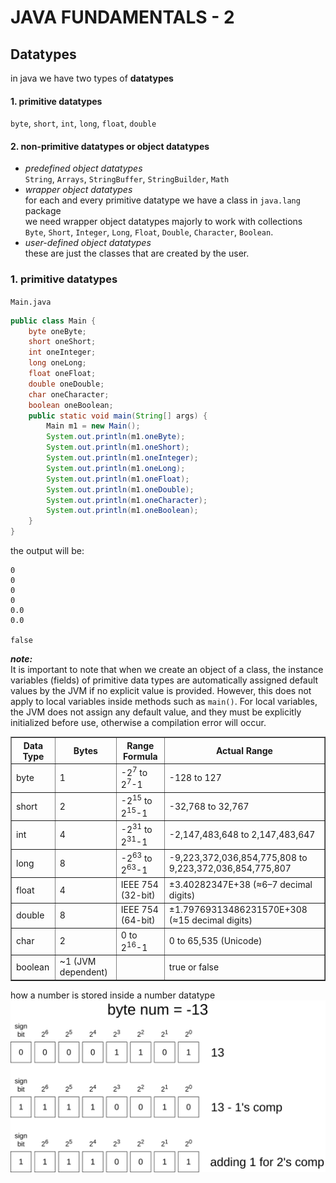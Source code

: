 # JAVA FUNDAMENTALS - 2   
## Datatypes  
in java we have two types of **datatypes**
#### 1. **primitive datatypes**  
`byte`, `short`, `int`, `long`, `float`, `double`
#### 2. **non-primitive datatypes or object datatypes**
- *predefined object datatypes*   
`String`, `Arrays`, `StringBuffer`, `StringBuilder`, `Math`
- *wrapper object datatypes*  
for each and every primitive datatype we have a class in `java.lang` package  
we need wrapper object datatypes majorly to work with collections  
`Byte`, `Short`, `Integer`, `Long`, `Float`, `Double`, `Character`, `Boolean`.
- *user-defined object datatypes*  
these are just the classes that are created by the user.

### 1. primitive datatypes  
`Main.java`  
```java
public class Main {
    byte oneByte;
    short oneShort;
    int oneInteger;
    long oneLong;
    float oneFloat;
    double oneDouble;
    char oneCharacter;
    boolean oneBoolean;
    public static void main(String[] args) {
        Main m1 = new Main();
        System.out.println(m1.oneByte);
        System.out.println(m1.oneShort);
        System.out.println(m1.oneInteger);
        System.out.println(m1.oneLong);
        System.out.println(m1.oneFloat);
        System.out.println(m1.oneDouble);
        System.out.println(m1.oneCharacter);
        System.out.println(m1.oneBoolean);
    }
}
```  
the output will be:
```
0
0
0
0
0.0
0.0

false
```  
***note:***  
It is important to note that when we create an object of a class, the instance variables (fields) of primitive data types are automatically assigned default values by the JVM if no explicit value is provided. However, this does not apply to local variables inside methods such as `main()`. For local variables, the JVM does not assign any default value, and they must be explicitly initialized before use, otherwise a compilation error will occur.  
<table border = 1>
  <tr>
    <th>Data Type</th>
    <th>Bytes</th>
    <th>Range Formula</th>
    <th>Actual Range</th>
  </tr>
  <tr>
    <td>byte</td>
    <td>1</td>
    <td>-2<sup>7</sup> to 2<sup>7</sup>-1</td>
    <td>-128 to 127</td>
  </tr>
  <tr>
    <td>short</td>
    <td>2</td>
    <td>-2<sup>15</sup> to 2<sup>15</sup>-1</td>
    <td>-32,768 to 32,767</td>
  </tr>
  <tr>
    <td>int</td>
    <td>4</td>
    <td>-2<sup>31</sup> to 2<sup>31</sup>-1</td>
    <td>-2,147,483,648 to 2,147,483,647</td>
  </tr>
  <tr>
    <td>long</td>
    <td>8</td>
    <td>-2<sup>63</sup> to 2<sup>63</sup>-1</td>
    <td>-9,223,372,036,854,775,808 to 9,223,372,036,854,775,807</td>
  </tr>
  <tr>
    <td>float</td>
    <td>4</td>
    <td>IEEE 754 (32-bit)</td>
    <td>±3.40282347E+38 (≈6–7 decimal digits)</td>
  </tr>
  <tr>
    <td>double</td>
    <td>8</td>
    <td>IEEE 754 (64-bit)</td>
    <td>±1.79769313486231570E+308 (≈15 decimal digits)</td>
  </tr>
  <tr>
    <td>char</td>
    <td>2</td>
    <td>0 to 2<sup>16</sup>-1</td>
    <td>0 to 65,535 (Unicode)</td>
  </tr>
  <tr>
    <td>boolean</td>
    <td>~1 (JVM dependent)</td>
    <td> </td>
    <td>true or false</td>
  </tr>
</table>

how a number is stored inside a number datatype
![how it is stored inside byte](./assets/bytestorage.svg)
